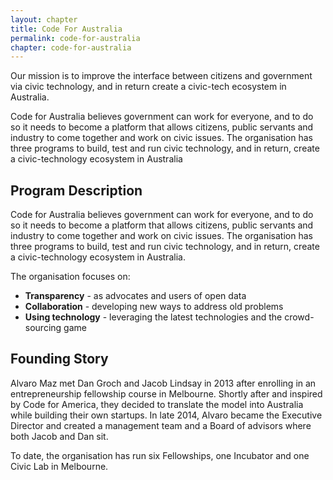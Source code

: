 ```yaml
---
layout: chapter
title: Code For Australia
permalink: code-for-australia
chapter: code-for-australia
---
```

Our mission is to improve the interface between citizens and government via civic technology, and in return create a civic-tech ecosystem in Australia.
<!--more-->

Code for Australia believes government can work for everyone, and to do so it needs to become a platform that allows citizens, public servants and industry to come together and work on civic issues. The organisation has three programs to build, test and run civic technology, and in return, create a civic-technology ecosystem in Australia

## Program Description

Code for Australia believes government can work for everyone, and to do so it needs to become a platform that allows citizens, public servants and industry to come together and work on civic issues. The organisation has three programs to build, test and run civic technology, and in return, create a civic-technology ecosystem in Australia.


The organisation focuses on:

- __Transparency__ - as advocates and users of open data
- __Collaboration__ - developing new ways to address old problems
- __Using technology__ - leveraging the latest technologies and the crowd-sourcing game

## Founding Story

Alvaro Maz met Dan Groch and Jacob Lindsay in 2013 after enrolling in an entrepreneurship fellowship course in Melbourne. Shortly after and inspired by Code for America, they decided to translate the model into Australia while building their own startups. In late 2014, Alvaro became the Executive Director and created a management team and a Board of advisors where both Jacob and Dan sit.

To date, the organisation has run six Fellowships, one Incubator and one Civic Lab in Melbourne.
